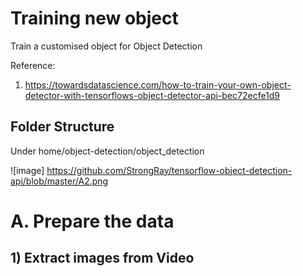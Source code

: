 # Training new object

Train a customised object for Object Detection

Reference: 
1. https://towardsdatascience.com/how-to-train-your-own-object-detector-with-tensorflows-object-detector-api-bec72ecfe1d9

## Folder Structure

Under home/object-detection/object_detection

![image] https://github.com/StrongRay/tensorflow-object-detection-api/blob/master/A2.png 


# A.   Prepare the data

## 1)     Extract images from Video

